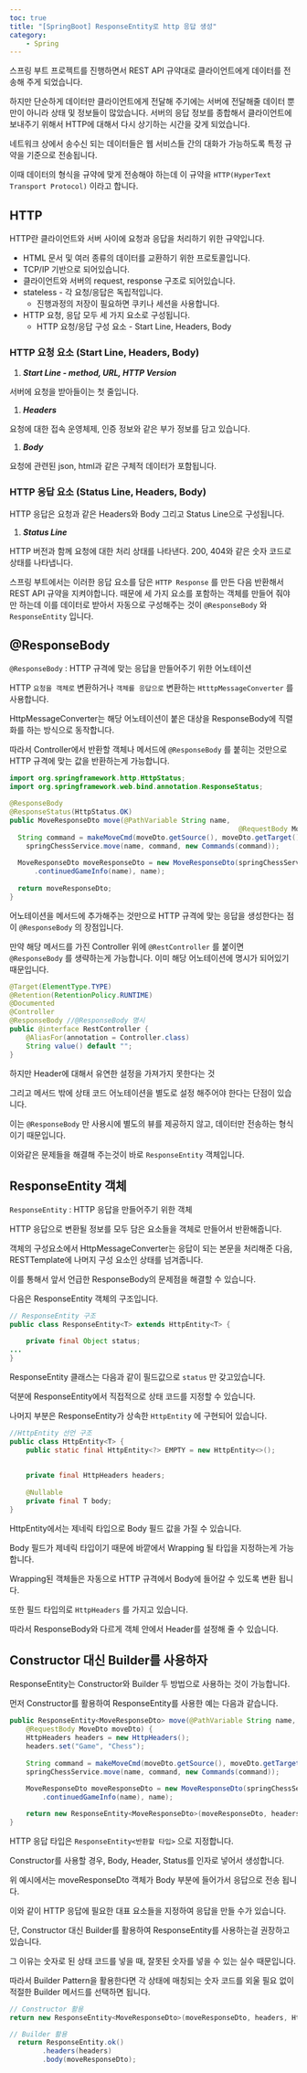 ```yaml
---
toc: true
title: "[SpringBoot] ResponseEntity로 http 응답 생성"
category:
    - Spring
---
```


스프링 부트 프로젝트를 진행하면서 REST API 규약대로 클라이언트에게 데이터를 전송해 주게 되었습니다.

하지만 단순하게 데이터만 클라이언트에게 전달해 주기에는 서버에 전달해줄 데이터 뿐만이 아니라 상태 및 정보들이 많았습니다. 서버의 응답 정보를 종합해서 클라이언트에 보내주기 위해서 HTTP에 대해서 다시 상기하는 시간을 갖게 되었습니다.

네트워크 상에서 송수신 되는 데이터들은 웹 서비스들 간의 대화가 가능하도록 특정 규약을 기준으로 전송됩니다.

이때 데이터의 형식을 규약에 맞게 전송해야 하는데 이 규약을 `HTTP(HyperText Transport Protocol)` 이라고 합니다.

## HTTP

HTTP란 클라이언트와 서버 사이에 요청과 응답을 처리하기 위한 규약입니다.

- HTML 문서 및 여러 종류의 데이터를 교환하기 위한 프로토콜입니다.
- TCP/IP 기반으로 되어있습니다.
- 클라이언트와 서버의 request, response 구조로 되어있습니다.
- stateless - 각 요청/응답은 독립적입니다.
    - 진행과정의 저장이 필요하면 쿠키나 세션을 사용합니다.
- HTTP 요청, 응답 모두 세 가지 요소로 구성됩니다.
    - HTTP 요청/응답 구성 요소 - Start Line, Headers, Body

### HTTP 요청 요소 $($Start Line, Headers, Body)

1. ***Start Line - method, URL, HTTP Version***

서버에 요청을 받아들이는 첫 줄입니다.

1. ***Headers***

요청에 대한 접속 운영체제, 인증 정보와 같은 부가 정보를 담고 있습니다.

1. ***Body***

요청에 관련된 json, html과 같은 구체적 데이터가 포함됩니다.

### HTTP 응답 요소 $($Status Line, Headers, Body)

HTTP 응답은 요청과 같은 Headers와 Body 그리고 Status Line으로 구성됩니다.

1. ***Status Line***

HTTP 버전과 함께 요청에 대한 처리 상태를 나타낸다. 200, 404와 같은 숫자 코드로 상태를 나타냅니다.

스프링 부트에서는 이러한 응답 요소를 담은 `HTTP Response` 를 만든 다음 반환해서 REST API 규약을 지켜야합니다. 때문에 세 가지 요소를 포함하는 객체를 만들어 줘야만 하는데 이를 데이터로 받아서 자동으로 구성해주는 것이 `@ResponseBody` 와 `ResponseEntity` 입니다.

## @ResponseBody

`@ResponseBody` : HTTP 규격에 맞는 응답을 만들어주기 위한 어노테이션

HTTP `요청을 객체로` 변환하거나 `객체를 응답으로` 변환하는 `HtttpMessageConverter` 를 사용합니다. 

HttpMessageConverter는 해당 어노테이션이 붙은 대상을 ResponseBody에 직렬화를 하는 방식으로 동작합니다. 

따라서 Controller에서 반환할 객체나 메서드에 `@ResponseBody` 를 붙히는 것만으로 HTTP 규격에 맞는 값을 반환하는게 가능합니다.

```java
import org.springframework.http.HttpStatus;
import org.springframework.web.bind.annotation.ResponseStatus;

@ResponseBody
@ResponseStatus(HttpStatus.OK)
public MoveResponseDto move(@PathVariable String name, 
														@RequestBody MoveDto moveDto) {
  String command = makeMoveCmd(moveDto.getSource(), moveDto.getTarget());
    springChessService.move(name, command, new Commands(command));
    
  MoveResponseDto moveResponseDto = new MoveResponseDto(springChessService
      .continuedGameInfo(name), name);
      
  return moveResponseDto;
}
```

어노테이션을 메서드에 추가해주는 것만으로 HTTP 규격에 맞는 응답을 생성한다는 점이 `@ResponseBody` 의 장점입니다.

만약 해당 메서드를 가진 Controller 위에 `@RestController` 를 붙이면 `@ResponseBody` 를 생략하는게 가능합니다. 이미 해당 어노테이션에 명시가 되어있기 때문입니다.

```java
@Target(ElementType.TYPE)
@Retention(RetentionPolicy.RUNTIME)
@Documented
@Controller
@ResponseBody //@ResponseBody 명시
public @interface RestController {
	@AliasFor(annotation = Controller.class)
	String value() default "";
}
```

하지만 Header에 대해서 유연한 설정을 가져가지 못한다는 것

그리고 메서드 밖에 상태 코드 어노테이션을 별도로 설정 해주어야 한다는 단점이 있습니다.

이는 `@ResponseBody` 만 사용시에 별도의 뷰를 제공하지 않고, 데이터만 전송하는 형식이기 때문입니다.

이와같은 문제들을 해결해 주는것이 바로 `ResponseEntity` 객체입니다.

## ResponseEntity 객체

`ResponseEntity` : HTTP 응답을 만들어주기 위한 객체

HTTP 응답으로 변환될 정보를 모두 담은 요소들을 객체로 만들어서 반환해줍니다.

객체의 구성요소에서 HttpMessageConverter는 응답이 되는 본문을 처리해준 다음, RESTTemplate에 나머지 구성 요소인 상태를 넘겨줍니다. 

이를 통해서 앞서 언급한 ResponseBody의 문제점을 해결할 수 있습니다.

다음은 ResponseEntity 객체의 구조입니다.

```java
// ResponseEntity 구조
public class ResponseEntity<T> extends HttpEntity<T> {

	private final Object status;
...
}
```

ResponseEntity 클래스는 다음과 같이 필드값으로 `status` 만 갖고있습니다.

덕분에 ResponseEntity에서 직접적으로 상태 코드를 지정할 수 있습니다.

나머지 부분은 ResponseEntity가 상속한 `HttpEntity` 에 구현되어 있습니다.

```java
//HttpEntity 선언 구조
public class HttpEntity<T> {
    public static final HttpEntity<?> EMPTY = new HttpEntity<>();
  
  
    private final HttpHeaders headers;
  
    @Nullable
    private final T body;
}
```

HttpEntity에서는 제네릭 타입으로 Body 필드 값을 가질 수 있습니다.

Body 필드가 제네릭 타입이기 때문에 바깥에서 Wrapping 될 타입을 지정하는게 가능합니다.

Wrapping된 객체들은 자동으로 HTTP 규격에서 Body에 들어갈 수 있도록 변환 됩니다.

또한 필드 타입의로 `HttpHeaders` 를 가지고 있습니다.

따라서 ResponseBody와 다르게 객체 안에서 Header를 설정해 줄 수 있습니다.

## Constructor 대신 Builder를 사용하자

ResponseEntity는 Constructor와 Builder 두 방법으로 사용하는 것이 가능합니다.

먼저 Constructor를 활용하여 ResponseEntity를 사용한 예는 다음과 같습니다.

```java
public ResponseEntity<MoveResponseDto> move(@PathVariable String name,
    @RequestBody MoveDto moveDto) {
    HttpHeaders headers = new HttpHeaders();
    headers.set("Game", "Chess");
    
    String command = makeMoveCmd(moveDto.getSource(), moveDto.getTarget());
    springChessService.move(name, command, new Commands(command));
    
    MoveResponseDto moveResponseDto = new MoveResponseDto(springChessService
        .continuedGameInfo(name), name);

    return new ResponseEntity<MoveResponseDto>(moveResponseDto, headers, HttpStatus.valueOf(200)); // ResponseEntity를 활용한 응답 생성
}
```

HTTP 응답 타입은 `ResponseEntity<반환할 타입>` 으로 지정합니다.

Constructor를 사용할 경우, Body, Header, Status를 인자로 넣어서 생성합니다.

위 예시에서는 moveResponseDto 객체가 Body 부분에 들어가서 응답으로 전송 됩니다.

이와 같이 HTTP 응답에 필요한 대표 요소들을 지정하여 응답을 만들 수가 있습니다.

단, Constructor 대신 Builder를 활용하여 ResponseEntity를 사용하는걸 권장하고 있습니다.

그 이유는 숫자로 된 상태 코드를 넣을 때, 잘못된 숫자를 넣을 수 있는 실수 때문입니다. 

따라서 Builder Pattern을 활용한다면 각 상태에 매칭되는 숫자 코드를 외울 필요 없이 적절한 Builder 메서드를 선택하면 됩니다.

```java
// Constructor 활용
return new ResponseEntity<MoveResponseDto>(moveResponseDto, headers, HttpStatus.valueOf(200));

// Builder 활용
  return ResponseEntity.ok()
        .headers(headers)
        .body(moveResponseDto);
```